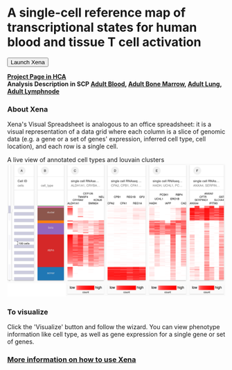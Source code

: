 # A single-cell reference map of transcriptional states for human blood and tissue T cell activation

<button class="cohortButton">Launch Xena</button>

**[Project Page in HCA](https://data.humancellatlas.org/explore/projects/4a95101c-9ffc-4f30-a809-f04518a23803)**
<br>
**Analysis Description in SCP 
[Adult Blood](https://singlecell.broadinstitute.org/single_cell/study/SCP793/2020-mar-tcell-adult-blood-10x),
[Adult Bone Marrow](https://singlecell.broadinstitute.org/single_cell/study/SCP793/2020-mar-tcell-adult-bonemarrow-10x),
[Adult Lung](https://singlecell.broadinstitute.org/single_cell/study/SCP793/2020-mar-tcell-adult-lung-10x),
[Adult Lymphnode](https://singlecell.broadinstitute.org/single_cell/study/SCP793/2020-mar-tcell-adult-lymphnode-10x)**

### About Xena
Xena's Visual Spreadsheet is analogous to an office spreadsheet: it is a visual representation of a data grid where each column is a slice of genomic data (e.g. a gene or a set of genes' expression, inferred cell type, cell location), and each row is a single cell.

A live view of annotated cell types and louvain clusters<br>
<a href='/?columns=%5B%7B%22width%22%3A90%2C%22columnLabel%22%3A%22%22%2C%22fieldLabel%22%3A%22main_category%22%2C%22host%22%3A%22https%3A%2F%2Fsinglecellnew.xenahubs.net%22%2C%22name%22%3A%22HCA%2FHumanTissueTcellActivation%2F10x%2Fcategory.tsv%22%2C%22fields%22%3A%22main_category%22%7D%2C%7B%22width%22%3A132%2C%22columnLabel%22%3A%22%22%2C%22fieldLabel%22%3A%22annotated_cell_identity.ontology_label%22%2C%22host%22%3A%22https%3A%2F%2Fsinglecellnew.xenahubs.net%22%2C%22name%22%3A%22HCA%2FHumanTissueTcellActivation%2F10x%2Fmeta.tsv%22%2C%22fields%22%3A%22annotated_cell_identity.ontology_label%22%7D%2C%7B%22width%22%3A97%2C%22columnLabel%22%3A%22%22%2C%22fieldLabel%22%3A%22louvain_labels%22%2C%22host%22%3A%22https%3A%2F%2Fsinglecellnew.xenahubs.net%22%2C%22name%22%3A%22HCA%2FHumanTissueTcellActivation%2F10x%2Fmeta.tsv%22%2C%22fields%22%3A%22louvain_labels%22%7D%2C%7B%22width%22%3A186%2C%22columnLabel%22%3A%22scRNA-seq%20gene%20expression%20-%2010x%22%2C%22fieldLabel%22%3A%22GZMB%2C%20CCL4%2C%20HOPX%2C%20NKG7%2C%20PFN1%2C%20CCL3%2C%20PKM%2C%20XCL1%22%2C%22host%22%3A%22https%3A%2F%2Fsinglecellnew.xenahubs.net%22%2C%22name%22%3A%22HCA%2FHumanTissueTcellActivation%2F10x%2FexprMatrix.tsv%22%2C%22fields%22%3A%22GZMB%20CCL4%20HOPX%20NKG7%20PFN1%20CCL3%20PKM%20XCL1%22%7D%2C%7B%22width%22%3A166%2C%22columnLabel%22%3A%22scRNA-seq%20gene%20expression%20-%2010x%22%2C%22fieldLabel%22%3A%22CCL5%2C%20TMSB4XP4%2C%20CD52%2C%20MTCO1P12%2C%20SH3BGRL3%2C%20JAML%2C%20S100A6%22%2C%22host%22%3A%22https%3A%2F%2Fsinglecellnew.xenahubs.net%22%2C%22name%22%3A%22HCA%2FHumanTissueTcellActivation%2F10x%2FexprMatrix.tsv%22%2C%22fields%22%3A%22CCL5%20TMSB4XP4%20CD52%20MTCO1P12%20SH3BGRL3%20JAML%20S100A6%22%7D%5D&heatmap=%7B%22showWelcome%22%3Afalse%2C%22mode%22%3A%22heatmap%22%7D'><img src="https://github.com/ucscXena/cohortMetaData/raw/master/cohort_HCA%20Human%20Pancreas/HCA%20Human%20Pancreas.png" width="800px"></a>

### To visualize
Click the 'Visualize' button and follow the wizard. You can view phenotype information like cell type, as well as gene expression for a single gene or set of genes.

### [More information on how to use Xena](https://singlecell.xenabrowser.net/datapages/?markdown=https://raw.githubusercontent.com/ucscXena/cohortMetaData/master/hub_singlecellnew.xenahubs.net/example1/info.mdown)

<br>
